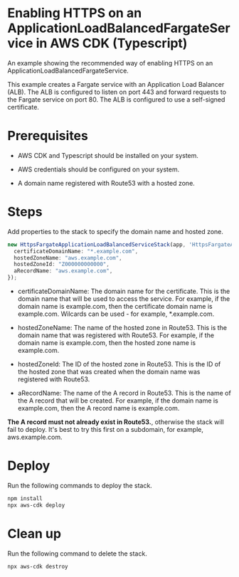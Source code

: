 # Enabling HTTPS on an ApplicationLoadBalancedFargateService in AWS CDK (Typescript)
An example showing the recommended way of enabling HTTPS on an ApplicationLoadBalancedFargateService.

This example creates a Fargate service with an Application Load Balancer (ALB). The ALB is configured to listen on port 443 and forward requests to the Fargate service on port 80. The ALB is configured to use a self-signed certificate. 


# Prerequisites
- AWS CDK and Typescript should be installed on your system.

- AWS credentials should be configured on your system.

- A domain name registered with Route53 with a hosted zone.

# Steps
Add properties to the stack to specify the domain name and hosted zone.
```typescript
new HttpsFargateApplicationLoadBalancedServiceStack(app, 'HttpsFargateApplicationLoadBalancedServiceStack', {
  certificateDomainName: "*.example.com",
  hostedZoneName: "aws.example.com",
  hostedZoneId: "Z000000000000",
  aRecordName: "aws.example.com",
});
```

 - certificateDomainName: The domain name for the certificate. This is the domain name that will be used to access the service. For example, if the domain name is example.com, then the certificate domain name is example.com. Wilcards can be used - for example, *.example.com.

- hostedZoneName: The name of the hosted zone in Route53. This is the domain name that was registered with Route53. For example, if the domain name is example.com, then the hosted zone name is example.com.

- hostedZoneId: The ID of the hosted zone in Route53. This is the ID of the hosted zone that was created when the domain name was registered with Route53. 

- aRecordName: The name of the A record in Route53. This is the name of the A record that will be created. For example, if the domain name is example.com, then the A record name is example.com. 

**The A record must not already exist in Route53.**, otherwise the stack will fail to deploy. It's best to try this first on a subdomain, for example, aws.example.com.

# Deploy
Run the following commands to deploy the stack.
```bash
npm install
npx aws-cdk deploy
```

# Clean up
Run the following command to delete the stack.
```bash
npx aws-cdk destroy
```